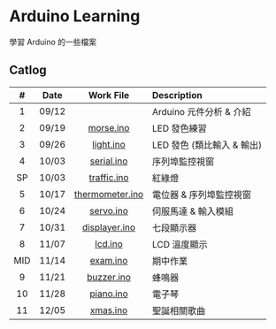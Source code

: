 # Arduino Learning

學習 Arduino 的一些檔案

## Catlog

|  #  | Date  |                Work File                 | Description                |
| :-: | :---: | :--------------------------------------: | :------------------------- |
|  1  | 09/12 |                                          | Arduino 元件分析 & 介紹    |
|  2  | 09/19 |       [morse.ino](/0919/morse.ino)       | LED 發色練習               |
|  3  | 09/26 |       [light.ino](/0926/light.ino)       | LED 發色 (類比輸入 & 輸出) |
|  4  | 10/03 |      [serial.ino](/1003/serial.ino)      | 序列埠監控視窗             |
| SP  | 10/03 |     [traffic.ino](/1003/traffic.ino)     | 紅綠燈                     |
|  5  | 10/17 | [thermometer.ino](/1017/thermometer.ino) | 電位器 & 序列埠監控視窗    |
|  6  | 10/24 |       [servo.ino](/1024/servo.ino)       | 伺服馬達 & 輸入模組        |
|  7  | 10/31 |   [displayer.ino](/1031/displayer.ino)   | 七段顯示器                 |
|  8  | 11/07 |         [lcd.ino](/1107/lcd.ino)         | LCD 溫度顯示               |
| MID | 11/14 |        [exam.ino](/1114/exam.ino)        | 期中作業                   |
|  9  | 11/21 |      [buzzer.ino](/1121/buzzer.ino)      | 蜂鳴器                     |
| 10  | 11/28 |       [piano.ino](/1128/piano.ino)       | 電子琴                     |
| 11  | 12/05 |        [xmas.ino](/1205/xmas.ino)        | 聖誕相關歌曲               |
